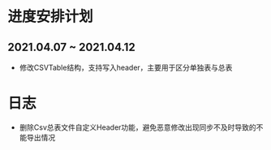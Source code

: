 # 进度安排计划
## 2021.04.07 ~ 2021.04.12
- 修改CSVTable结构，支持写入header，主要用于区分单独表与总表



# 日志
- 删除Csv总表文件自定义Header功能，避免恶意修改出现同步不及时导致的不能导出情况